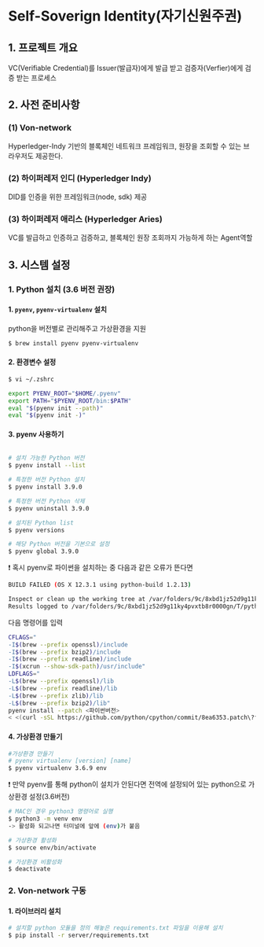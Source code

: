 # Self-Soverign Identity(자기신원주권)

## 1. 프로젝트 개요
VC(Verifiable Credential)를 Issuer(발급자)에게 발급 받고 검증자(Verfier)에게 검증 받는 프로세스

## 2. 사전 준비사항
### (1) Von-network
Hyperledger-Indy 기반의 블록체인 네트워크 프레임워크, 원장을 조회할 수 있는 브라우저도 제공한다.

### (2) 하이퍼레저 인디 (Hyperledger Indy)
DID를 인증을 위한 프레임워크(node, sdk) 제공

### (3) 하이퍼레저 애리스 (Hyperledger Aries)
VC를 발급하고 인증하고 검증하고, 블록체인 원장 조회까지 가능하게 하는 Agent역할

## 3. 시스템 설정

### 1. Python 설치 (3.6 버전 권장)
#### 1. `pyenv`, `pyenv-virtualenv` 설치 
python을 버전별로 관리해주고 가상환경을 지원

```bash
$ brew install pyenv pyenv-virtualenv
```
#### 2. 환경변수 설정
```bash
$ vi ~/.zshrc

export PYENV_ROOT="$HOME/.pyenv"
export PATH="$PYENV_ROOT/bin:$PATH"
eval "$(pyenv init --path)"
eval "$(pyenv init -)"
```

#### 3. pyenv 사용하기
```bash

# 설치 가능한 Python 버전
$ pyenv install --list

# 특정한 버전 Python 설치
$ pyenv install 3.9.0

# 특정한 버전 Python 삭제
$ pyenv uninstall 3.9.0

# 설치된 Python list
$ pyenv versions

# 해당 Python 버전을 기본으로 설정
$ pyenv global 3.9.0
```

❗️ 혹시 pyenv로 파이썬을 설치하는 중 다음과 같은 오류가 뜬다면
```bash
BUILD FAILED (OS X 12.3.1 using python-build 1.2.13)

Inspect or clean up the working tree at /var/folders/9c/8xbd1jz52d9g11ky4pvxtb8r0000gn/T/python-build.20220504162000.45360
Results logged to /var/folders/9c/8xbd1jz52d9g11ky4pvxtb8r0000gn/T/python-build.20220504162000.45360.log
```
다음 명령어를 입력
```bash
CFLAGS="
-I$(brew --prefix openssl)/include 
-I$(brew --prefix bzip2)/include 
-I$(brew --prefix readline)/include 
-I$(xcrun --show-sdk-path)/usr/include" 
LDFLAGS="
-L$(brew --prefix openssl)/lib 
-L$(brew --prefix readline)/lib 
-L$(brew --prefix zlib)/lib 
-L$(brew --prefix bzip2)/lib" 
pyenv install --patch <파이썬버전> 
< <(curl -sSL https://github.com/python/cpython/commit/8ea6353.patch\?full_index\=1)
```

#### 4. 가상환경 만들기
```bash
#가상환경 만들기
# pyenv virtualenv [version] [name]
$ pyenv virtualenv 3.6.9 env
```

❗️ 만약 pyenv를 통해 python이 설치가 안된다면 전역에 설정되어 있는 python으로 가상환경 설정(3.6버전)
```bash
# MAC인 경우 python3 명령어로 실행
$ python3 -m venv env
-> 활성화 되고나면 터미널에 앞에 (env)가 붙음

# 가상환경 활성화
$ source env/bin/activate

# 가상환경 비활성화 
$ deactivate
```

### 2. Von-network 구동
#### 1. 라이브러리 설치
```bash
# 설치할 python 모듈을 정의 해놓은 requirements.txt 파일을 이용해 설치
$ pip install -r server/requirements.txt
```